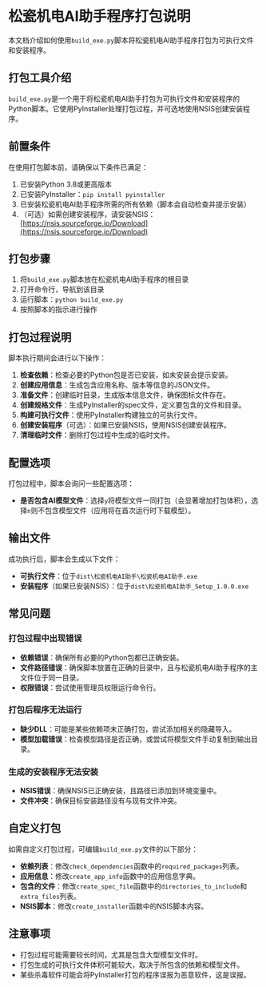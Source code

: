 # 松瓷机电AI助手程序打包说明

本文档介绍如何使用`build_exe.py`脚本将松瓷机电AI助手程序打包为可执行文件和安装程序。

## 打包工具介绍

`build_exe.py`是一个用于将松瓷机电AI助手打包为可执行文件和安装程序的Python脚本。它使用PyInstaller处理打包过程，并可选地使用NSIS创建安装程序。

## 前置条件

在使用打包脚本前，请确保以下条件已满足：

1. 已安装Python 3.8或更高版本
2. 已安装PyInstaller：`pip install pyinstaller`
3. 已安装松瓷机电AI助手程序所需的所有依赖（脚本会自动检查并提示安装）
4. （可选）如需创建安装程序，请安装NSIS：[https://nsis.sourceforge.io/Download](https://nsis.sourceforge.io/Download)

## 打包步骤

1. 将`build_exe.py`脚本放在松瓷机电AI助手程序的根目录
2. 打开命令行，导航到该目录
3. 运行脚本：`python build_exe.py`
4. 按照脚本的指示进行操作

## 打包过程说明

脚本执行期间会进行以下操作：

1. **检查依赖**：检查必要的Python包是否已安装，如未安装会提示安装。
2. **创建应用信息**：生成包含应用名称、版本等信息的JSON文件。
3. **准备文件**：创建临时目录，生成版本信息文件，确保图标文件存在。
4. **创建规格文件**：生成PyInstaller的spec文件，定义要包含的文件和目录。
5. **构建可执行文件**：使用PyInstaller构建独立的可执行文件。
6. **创建安装程序**（可选）：如果已安装NSIS，使用NSIS创建安装程序。
7. **清理临时文件**：删除打包过程中生成的临时文件。

## 配置选项

打包过程中，脚本会询问一些配置选项：

- **是否包含AI模型文件**：选择`y`将模型文件一同打包（会显著增加打包体积），选择`n`则不包含模型文件（应用将在首次运行时下载模型）。

## 输出文件

成功执行后，脚本会生成以下文件：

- **可执行文件**：位于`dist\松瓷机电AI助手\松瓷机电AI助手.exe`
- **安装程序**（如果已安装NSIS）：位于`dist\松瓷机电AI助手_Setup_1.0.0.exe`

## 常见问题

### 打包过程中出现错误

- **依赖错误**：确保所有必要的Python包都已正确安装。
- **文件路径错误**：确保脚本放置在正确的目录中，且与松瓷机电AI助手程序的主文件位于同一目录。
- **权限错误**：尝试使用管理员权限运行命令行。

### 打包后程序无法运行

- **缺少DLL**：可能是某些依赖项未正确打包，尝试添加相关的隐藏导入。
- **模型加载错误**：检查模型路径是否正确，或尝试将模型文件手动复制到输出目录。

### 生成的安装程序无法安装

- **NSIS错误**：确保NSIS已正确安装，且路径已添加到环境变量中。
- **文件冲突**：确保目标安装路径没有与现有文件冲突。

## 自定义打包

如需自定义打包过程，可编辑`build_exe.py`文件的以下部分：

- **依赖列表**：修改`check_dependencies`函数中的`required_packages`列表。
- **应用信息**：修改`create_app_info`函数中的应用信息字典。
- **包含的文件**：修改`create_spec_file`函数中的`directories_to_include`和`extra_files`列表。
- **NSIS脚本**：修改`create_installer`函数中的NSIS脚本内容。

## 注意事项

- 打包过程可能需要较长时间，尤其是包含大型模型文件时。
- 打包生成的可执行文件体积可能较大，取决于所包含的依赖和模型文件。
- 某些杀毒软件可能会将PyInstaller打包的程序误报为恶意软件，这是误报。 